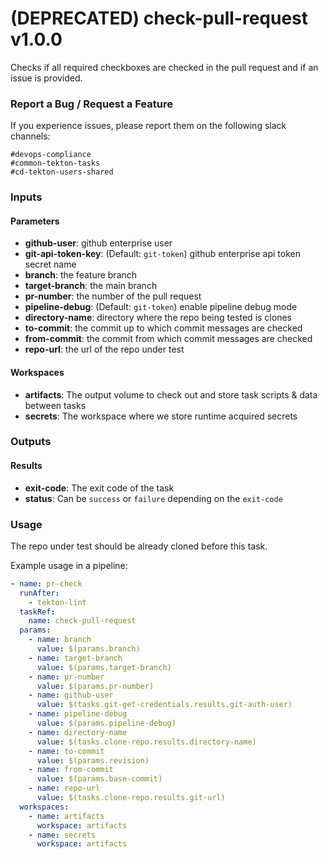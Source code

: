 # (DEPRECATED) check-pull-request v1.0.0

Checks if all required checkboxes are checked in the pull request and if an issue is provided.

### Report a Bug / Request a Feature

If you experience issues, please report them on the following slack channels:
```
#devops-compliance
#common-tekton-tasks
#cd-tekton-users-shared
```

### Inputs

#### Parameters

 - **github-user**: github enterprise user
 - **git-api-token-key**: (Default: `git-token`) github enterprise api token secret name
 - **branch**: the feature branch
 - **target-branch**: the main branch
 - **pr-number**: the number of the pull request
 - **pipeline-debug**: (Default: `git-token`) enable pipeline debug mode
 - **directory-name**: directory where the repo being tested is clones
 - **to-commit**: the commit up to which commit messages are checked
 - **from-commit**: the commit from which commit messages are checked
 - **repo-url**: the url of the repo under test

#### Workspaces

- **artifacts**: The output volume to check out and store task scripts & data between tasks
- **secrets**: The workspace where we store runtime acquired secrets

### Outputs

#### Results

- **exit-code**: The exit code of the task
- **status**: Can be `success` or `failure` depending on the `exit-code`

### Usage

The repo under test should be already cloned before this task.

Example usage in a pipeline:

```yaml
- name: pr-check
  runAfter:
    - tekton-lint
  taskRef:
    name: check-pull-request
  params:
    - name: branch
      value: $(params.branch)
    - name: target-branch
      value: $(params.target-branch)
    - name: pr-number
      value: $(params.pr-number)
    - name: github-user
      value: $(tasks.git-get-credentials.results.git-auth-user)
    - name: pipeline-debug
      value: $(params.pipeline-debug)
    - name: directory-name
      value: $(tasks.clone-repo.results.directory-name)
    - name: to-commit
      value: $(params.revision)
    - name: from-commit
      value: $(params.base-commit)
    - name: repo-url
      value: $(tasks.clone-repo.results.git-url)
  workspaces:
    - name: artifacts
      workspace: artifacts
    - name: secrets
      workspace: artifacts
```
